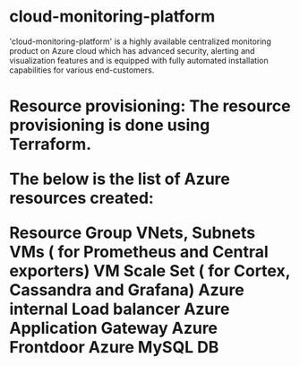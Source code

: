 # cloud-monitoring-platform
'cloud-monitoring-platform' is a highly available centralized monitoring product on Azure cloud which has advanced security, alerting and visualization features and is equipped with fully automated installation capabilities for various end-customers.

**<h1>Resource provisioning:**
The resource provisioning is done using Terraform.

The below is the list of Azure resources created:

Resource Group
VNets, Subnets
VMs ( for Prometheus and Central exporters)
VM Scale Set ( for Cortex, Cassandra and Grafana)
Azure internal Load balancer
Azure Application Gateway
Azure Frontdoor
Azure MySQL DB
